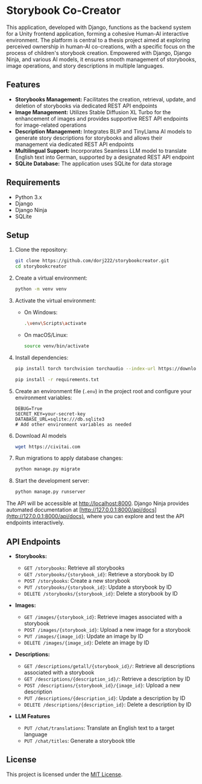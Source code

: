 # Storybook Co-Creator

This application, developed with Django, functions as the backend system for a Unity frontend application, forming a cohesive Human-AI interactive environment. The platform is central to a thesis project aimed at exploring perceived ownership in human-AI co-creations, with a specific focus on the process of children's storybook creation. Empowered with Django, Django Ninja, and various AI models, it ensures smooth management of storybooks, image operations, and story descriptions in multiple languages.

## Features

- **Storybooks Management:** Facilitates the creation, retrieval, update, and deletion of storybooks via dedicated REST API endpoints
- **Image Management:** Utilizes Stable Diffusion XL Turbo for the enhancement of images and provides supportive REST API endpoints for image-related operations
- **Description Management:** Integrates BLIP and TinyLlama AI models to generate story descriptions for storybooks and allows their management via dedicated REST API endpoints
- **Multilingual Support:** Incorporates Seamless LLM model to translate English text into German, supported by a designated REST API endpoint
- **SQLite Database:** The application uses SQLite for data storage

## Requirements

- Python 3.x
- Django
- Django Ninja
- SQLite

## Setup

1. Clone the repository:

    ```bash
    git clone https://github.com/dorj222/storybookcreator.git
    cd storybookcreator
    ```

2. Create a virtual environment:

    ```bash
    python -m venv venv
    ```

3. Activate the virtual environment:

    - On Windows:

        ```bash
        .\venv\Scripts\activate
        ```

    - On macOS/Linux:

        ```bash
        source venv/bin/activate
        ```

4. Install dependencies:

    ```bash
    pip install torch torchvision torchaudio --index-url https://download.pytorch.org/whl/cu118
    ```

    ```bash
    pip install -r requirements.txt
    ```
5. Create an environment file (`.env`) in the project root and configure your environment variables:

    ```env
    DEBUG=True
    SECRET_KEY=your-secret-key
    DATABASE_URL=sqlite:///db.sqlite3
    # Add other environment variables as needed
    ```

6. Download AI models
    ```bash
    wget https://civitai.com
    ```

7. Run migrations to apply database changes:

    ```bash
    python manage.py migrate
    ```

8. Start the development server:

    ```bash
    python manage.py runserver
    ```

The API will be accessible at [http://localhost:8000](http://localhost:8000).
Django Ninja provides automated documentation at [http://127.0.0.1:8000/api/docs](http://127.0.0.1:8000/api/docs), where you can explore and test the API endpoints interactively.

## API Endpoints

- **Storybooks:**
  - `GET /storybooks`: Retrieve all storybooks
  - `GET /storybooks/{storybook_id}`: Retrieve a storybook by ID
  - `POST /storybooks`: Create a new storybook
  - `PUT /storybooks/{storybook_id}`: Update a storybook by ID
  - `DELETE /storybooks/{storybook_id}`: Delete a storybook by ID

- **Images:**
  - `GET /images/{storybook_id}`: Retrieve images associated with a storybook
  - `POST /images/{storybook_id}`: Upload a new image for a storybook
  - `PUT /images/{image_id}`: Update an image by ID
  - `DELETE /images/{image_id}`: Delete an image by ID

- **Descriptions:**
  - `GET /descriptions/getall/{storybook_id}/`: Retrieve all descriptions associated with a storybook
  - `GET /descriptions/{description_id}/`: Retrieve a description by ID
  - `POST /descriptions/{storybook_id}/{image_id}`: Upload a new description
  - `PUT /descriptions/{description_id}`: Update a description by ID
  - `DELETE /descriptions/{description_id}`: Delete a description by ID

- **LLM Features**
  - `PUT /chat/translations`: Translate an English text to a target language
  - `PUT /chat/titles`: Generate a storybook title

## License

This project is licensed under the [MIT License](LICENSE).
